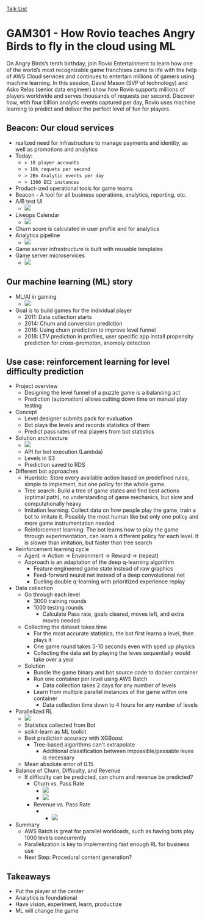 [Talk List](./README.md)
# GAM301 - How Rovio teaches Angry Birds to fly in the cloud using ML

On Angry Birds’s tenth birthday, join Rovio Entertainment to learn how one of the world’s most recognizable game franchises came to life with the help of AWS Cloud services and continues to entertain millions of gamers using machine learning. In this session, David Mason (SVP of technology) and Asko Relas (senior data engineer) show how Rovio supports millions of players worldwide and serves thousands of requests per second. Discover how, with four billion analytic events captured per day, Rovio uses machine learning to predict and deliver the perfect level of fun for players.

## Beacon: Our cloud services
- realized need for infrastructure to manage payments and identity, as well as promotions and analytics
- Today: 
    - `> 1B player accounts`
    - `> 10k requets per second`
    - `> 2Bn Analytic events per day`
    - `> 1300 EC2 instances`
- Product-ized operational tools for game teams
- Beacon - A tool for all business operations, analytics, reporting, etc.
- A/B test UI
    - ![](./Photos/GAM301/IMG_1935.JPG)
- Liveops Calendar
    - ![](./Photos/GAM301/IMG_1936.JPG)
- Churn score is calculated in user profile and for analytics
- Analytics pipeline
    - ![](./Photos/GAM301/IMG_1937.JPG)
- Game server infrastructure is built with reusable templates
- Game server microservices
    - ![](./Photos/GAM301/IMG_1938.JPG)

## Our machine learning (ML) story
- ML/AI in gaming
    - ![](./Photos/GAM301/IMG_1939.JPG)
- Goal is to build games for the individual player
    - 2011: Data collection starts
    - 2014: Churn and conversion prediction
    - 2016: Using churn prediction to improve level funnel
    - 2018: LTV prediction in profiles, user specific app install propensity prediction for cross-promoton, anomoly detection

## Use case: reinforcement learning for level difficulty prediction
- Project overview
    - Designing the level funnel of a puzzle game is a balancing act
    - Prediction (automation) allows cutting down time on manual play testing
- Concept
    - Level designer submits pack for evaluation
    - Bot plays the levels and records statistics of them
    - Predict pass rates of real players from bot statistics
- Solution architecture
    - ![](./Photos/GAM301/IMG_1940.JPG)
    - API for bot execution (Lambda)
    - Levels in S3
    - Prediction saved to RDS
- Different bot approaches
    - Hueristic: Store every available action based on predefined rules, simple to implement, but one policy for the whole game.
    - Tree search: Build a tree of game states and find best actions (optimal path), no understanding of game mechanics, but slow and computationally heavy
    - Imitation learning: Collect data on how people play the game, train a bot to imitate it. Possibly the most human like but only one policy and more game instrumentation needed
    - Reinforcement learning: The bot learns how to play the game through experimentation, can learn a different policy for each level. It is slower than imitation, but faster than tree search
- Reinforcement learning cycle
    - Agent -> Action -> Environment -> Reward -> (repeat)
    - Approach is an adaptation of the deep q-learning algorithm
        - Feature engineered game state instead of raw graphics
        - Feed-forward neural net instead of a deep convolutional net
        - Dueling double q-learning with prioritized experience replay
- Data collection
    - Go through each level
        - 3000 training rounds
        - 1000 testing rounds
            - Calculate Pass rate, goals cleared, moves left, and extra moves needed
    - Collecting the dataset takes time
        - For the most accurate statistics, the bot first learns a level, then plays it
        - One game round takes 5-10 seconds even with sped up physics
        - Collecting the data set by playing the leves sequentially would take over a year
    - Solution
        - Bundle the game binary and bot source code to docker container
        - Run one container per level using AWS Batch
            - Data collection takes 2 days for any number of levels
        - Learn from multiple parallel instances of the game within one container
            - Data collection time down to 4 hours for any number of levels
- Parallelized RL
    - ![](./Photos/GAM301/IMG_1942.JPG)
    - Statistics collected from Bot
    - scikit-learn as ML toolkit
    - Best prediction accuracy with XGBoost
        - Tree-based algorithms can't extrapolate
            - Additional classification between impossible/passable leves is necessary
    - Mean absolute error of 0.15
- Balance of Churn, Difficulty, and Revenue
    - If difficulty can be predicted, can churn and revenue be predicted?
        - Churn vs. Pass Rate
            - ![](./Photos/GAM301/IMG_1943.JPG)
            - ![](./Photos/GAM301/IMG_1944.JPG)
        - Revenue vs. Pass Rate
            - - ![](./Photos/GAM301/IMG_1945.JPG)
- Summary
    - AWS Batch is great for parallel workloads, such as having bots play 1000 levels concurrently
    - Parallelization is key to implementing fast enough RL for business use
    - Next Step: Procedural content generation?

## Takeaways
- Put the player at the center
- Analytics is foundational
- Have vision, experiment, learn, productize
- ML will change the game